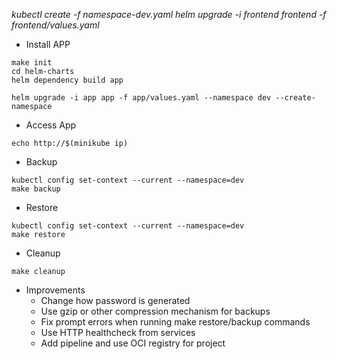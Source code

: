 *kubectl create -f namespace-dev.yaml
helm upgrade -i frontend frontend -f frontend/values.yaml*

* Install APP
```
make init
cd helm-charts
helm dependency build app

helm upgrade -i app app -f app/values.yaml --namespace dev --create-namespace
```

* Access App
```
echo http://$(minikube ip)
```


* Backup
```
kubectl config set-context --current --namespace=dev
make backup
```

* Restore
```
kubectl config set-context --current --namespace=dev
make restore
```
* Cleanup
```
make cleanup
```


* Improvements
  * Change how password is generated
  * Use gzip or other compression mechanism for backups
  * Fix prompt errors when running make restore/backup commands
  * Use HTTP healthcheck from services
  * Add pipeline and use OCI registry for project